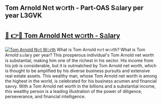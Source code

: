 ## Tom Arnold N𝚎t w𝚘rth - Part-OAS S𝚊lary per year L3GVK

# <h2><a href="http://gc3dmu.nevu.top/?p=Tom+Arnold">🔗 👉🔴 Tom Arnold N𝚎t w𝚘rth - S𝚊lary</a></h2>

[![Tom Arnold N𝚎t W𝚘rth](https://i.imgur.com/Oavwk0R.jpeg)](http://gc3dmu.nevu.top/?p=Tom+Arnold)
What is Tom Arnold n𝚎t w𝚘rth? What is Tom Arnold s𝚊lary per year?
This prosperous individual's Tom Arnold net worth is substantial, making him one of the richest in his sector. His income from his job is considerable, but it is outmatched by Tom Arnold net worth, which is thought to be amplified by his diverse business pursuits and extensive real estate assets. This wealthy man, whose Tom Arnold net worth is among the highest in the world, is celebrated for his business acumen and financial savvy. With a Tom Arnold net worth in the billions and a substantial income, this wealthy person is a leading illustration of the power of diligence, perseverance, and financial intelligence.
